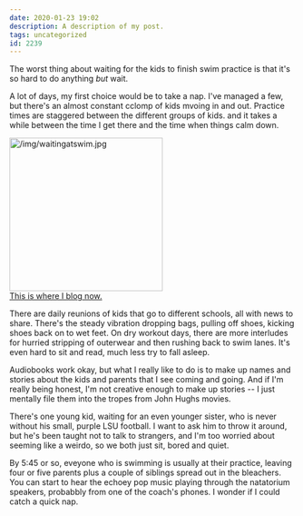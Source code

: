 ```yaml
---
date: 2020-01-23 19:02
description: A description of my post.
tags: uncategorized
id: 2239
---
```

The worst thing about waiting for the kids to finish swim practice is that it's so hard to do anything <i>but</i> wait.

A lot of days, my first choice would be to take a nap.  I've managed a few, but there's an almost constant cclomp of kids mvoing in and out.  Practice times are staggered between the different groups of kids. and it takes a while between the time I get there and the time when things calm down.  
<!--more-->
<a class="lightview alignright" href="/img/waitingatswim.jpg" data-lightview-caption="" data-lightview-group="group1"><img src="/img/waitingatswim.jpg" alt="/img/waitingatswim.jpg" width="270px"><br><span class="caption">This is where I blog now.</span></a>

There are daily reunions of kids that go to different schools, all with news to share.  There's the steady vibration dropping bags, pulling off shoes, kicking shoes back on to wet feet.  On dry workout days, there are more interludes for hurried stripping of outerwear and then rushing back to swim lanes.  It's even hard to sit and read, much less try to fall asleep.

Audiobooks work okay, but what I really like to do is to make up names and stories about the kids and parents that I see coming and going.  And if I'm really being honest, I'm not creative enough to make up stories -- I just mentally file them into the tropes from John Hughs movies. 

There's one young kid, waiting for an even younger sister, who is never without his small, purple LSU football.  I want to ask him to throw it around, but he's been taught not to talk to strangers, and I'm too worried about seeming like a weirdo, so we both just sit, bored and quiet.

By 5:45 or so, eveyone who is swimming is usually at their practice, leaving four or five parents plus a couple of siblings spread out in the bleachers.  You can start to hear the echoey pop music playing through the natatorium speakers, probabbly from one of the coach's phones.  I wonder if I could catch a quick nap.
